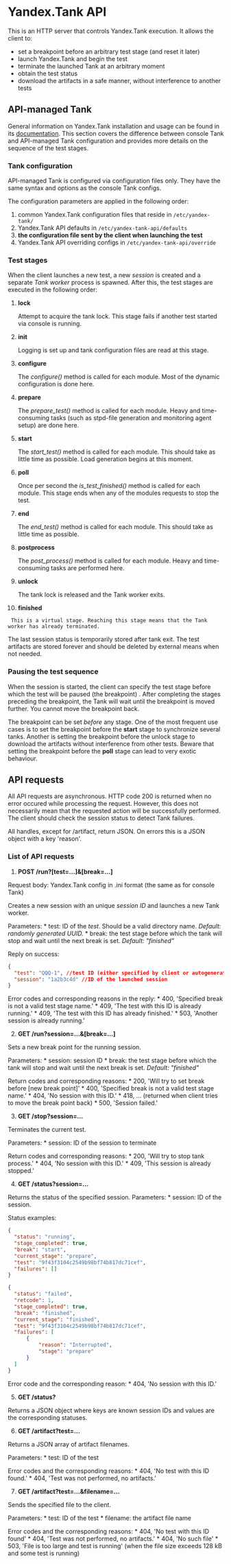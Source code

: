 Yandex.Tank API
===============

This is an HTTP server that controls Yandex.Tank execution. It allows the client to:
* set a breakpoint before an arbitrary test stage (and reset it later)
* launch Yandex.Tank and begin the test
* terminate the launched Tank at an arbitrary moment
* obtain the test status
* download the artifacts in a safe manner, without interference to another tests

API-managed Tank
------------------
General information on Yandex.Tank installation and usage can be found in its [documentation](http://yandextank.readthedocs.org).
This section covers the difference between console Tank and API-managed Tank configuration and provides more details on the sequence of the test stages.

### Tank configuration
API-managed Tank is configured via configuration files only. They have the same syntax and options as the console Tank configs.

The configuration parameters are applied in the following order:
  1. common Yandex.Tank configuration files that reside in `/etc/yandex-tank/`
  2. Yandex.Tank API defaults in `/etc/yandex-tank-api/defaults`
  3. **the configuration file sent by the client when launching the test**
  4. Yandex.Tank API overriding configs in `/etc/yandex-tank-api/override`

### Test stages

When the client launches a new test, a new *session* is created and a separate *Tank worker* process is spawned. After this, the test stages are executed in the following order:
  1. **lock**

     Attempt to acquire the tank lock. This stage fails if another test started via console is running.

  2. **init**

     Logging is set up and tank configuration files are read at this stage.

  3. **configure**

     The *configure()* method is called for each module. Most of the dynamic configuration is done here.

  4. **prepare**

     The *prepare_test()* method is called for each module. Heavy and time-consuming tasks (such as stpd-file generation and monitoring agent setup) are done here.

  5. **start**

     The *start_test()* method is called for each module. This should take as little time as possible. Load generation begins at this moment.

  6. **poll**

     Once per second the *is_test_finished()* method is called for each module. This stage ends when any of the modules requests to stop the test.

  7. **end**

     The *end_test()* method is called for each module. This should take as little time as possible.

  8. **postprocess**

     The *post_process()* method is called for each module. Heavy and time-consuming tasks are performed here.

  9. **unlock**

     The tank lock is released and the Tank worker exits.

  10. **finished**

     This is a virtual stage. Reaching this stage means that the Tank worker has already terminated.

The last session status is temporarily stored after tank exit.
The test artifacts are stored forever and should be deleted by external means when not needed.

### Pausing the test sequence
When the session is started, the client can specify the test stage before which the test will be paused (the breakpoint) .
After completing the stages preceding the breakpoint, the Tank will wait until the breakpoint is moved further. You cannot move the breakpoint back.

The breakpoint can be set *before* any stage. One of the most frequent use cases is to set the breakpoint before the **start** stage to synchronize several tanks.
Another is setting the breakpoint before the unlock stage to download the artifacts without interference from other tests.
Beware that setting the breakpoint before the **poll** stage can lead to very exotic behaviour.

API requests
-----------

All API requests are asynchronous. HTTP code 200 is returned when no error occured while processing the request.
However, this does not necessarily mean that the requested action will be successfully performed.
The client should check the session status to detect Tank failures.

All handles, except for /artifact, return JSON. On errors this is a JSON object with a key 'reason'.

### List of API requests
1. **POST /run?[test=...]&[break=...]**

  Request body: Yandex.Tank config in .ini format (the same as for console Tank)

  Creates a new session with an unique *session ID* and launches a new Tank worker.

  Parameters:
    * test: ID of the *test*. Should be a valid directory name. *Default: randomly generated UUID.*
    * break: the test stage before which the tank will stop and wait until the next break is set. *Default: "finished"*

  Reply on success:     
  ```json
  {
    "test": "QQQ-1", //test ID (either specified by client or autogenerated)
    "session": "1a2b3c4d" //ID of the launched session
  }
  ```

  Error codes and corresponding reasons in the reply:
    * 400, 'Specified break is not a valid test stage name.'
    * 409, 'The test with this ID is already running.'
    * 409, 'The test with this ID has already finished.'
    * 503, 'Another session is already running.'

2. **GET /run?session=...&[break=...]**

  Sets a new break point for the running session.

  Parameters:
    * session: session ID
    * break: the test stage before which the tank will stop and wait until the next break is set. *Default: "finished"*

  Return codes and corresponding reasons:
    * 200, 'Will try to set break before [new break point]'
    * 400, 'Specified break is not a valid test stage name.'
    * 404, 'No session with this ID.'
    * 418, ... (returned when client tries to move the break point back)
    * 500, 'Session failed.'

3. **GET /stop?session=...**

  Terminates the current test.

  Parameters:
    * session: ID of the session to terminate

  Return codes and corresponding reasons:
    * 200, 'Will try to stop tank process.'
    * 404, 'No session with this ID.'
    * 409, 'This session is already stopped.'

4. **GET /status?session=...**

  Returns the status of the specified session.
  Parameters:
    * session: ID of the session.

  Status examples:
  ```json
  {                                                                                                                                                                                                                  
    "status": "running",
    "stage_completed": true,
    "break": "start",
    "current_stage": "prepare",
    "test": "9f43f3104c2549b98bf74b817dc71cef",
    "failures": []
  }
  ```

  ```json
  {
    "status": "failed", 
    "retcode": 1, 
    "stage_completed": true, 
    "break": "finished", 
    "current_stage": "finished", 
    "test": "9f43f3104c2549b98bf74b817dc71cef", 
    "failures": [
        {
            "reason": "Interrupted", 
            "stage": "prepare"
        }
    ]
  }
  ```

  Error code and the corresponding reason:
    * 404, 'No session with this ID.'

5. **GET /status?**

  Returns a JSON object where keys are known session IDs and values are the corresponding statuses.

6. **GET /artifact?test=...**

  Returns a JSON array of artifact filenames.

  Parameters:
    * test: ID of the test

  Error codes and the corresponding reasons:
    * 404, 'No test with this ID found.'
    * 404, 'Test was not performed, no artifacts.'

7. **GET /artifact?test=...&filename=...**

  Sends the specified file to the client.

  Parameters:
    * test: ID of the test
    * filename: the artifact file name

  Error codes and the corresponding reasons:
    * 404, 'No test with this ID found'
    * 404, 'Test was not performed, no artifacts.'
    * 404, 'No such file'
    * 503, 'File is too large and test is running' (when the file size exceeds 128 kB and some test is running)
